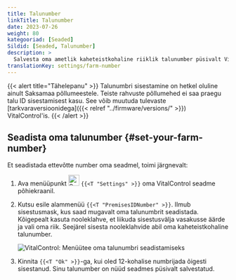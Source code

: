 ```yaml
---
title: Talunumber
linkTitle: Talunumber
date: 2023-07-26
weight: 80
kategooriad: [Seaded]
Sildid: [Seaded, Talunumber]
description: >
  Salvesta oma ametlik kaheteistkohaline riiklik talunumber püsivalt VitalControl seadmesse.
translationKey: settings/farm-number
---
```

{{< alert title="Tähelepanu" >}}
Talunumbri sisestamine on hetkel oluline ainult Saksamaa põllumeestele. Teiste rahvuste põllumehed ei saa praegu talu ID sisestamisest kasu. See võib muutuda tulevaste [tarkvaraversioonidega]({{< relref "../firmware/versions/" >}}) VitalControl'is.
{{< /alert >}}

## Seadista oma talunumber {#set-your-farm-number}

Et seadistada ettevõtte number oma seadmel, toimi järgnevalt:

1. Ava menüüpunkt <img src="/icons/gear.svg" width="25" align="bottom" alt="Seaded" /> `{{<T "Settings" >}}` oma VitalControl seadme põhiekraanil.

2. Kutsu esile alammenüü `{{<T "PremisesIDNumber" >}}`. Ilmub sisestusmask, kus saad mugavalt oma talunumbrit seadistada. Kõigepealt kasuta nooleklahve, et liikuda sisestusvälja vasakusse äärde ja vali oma riik. Seejärel sisesta nooleklahvide abil oma kaheteistkohaline talunumber.

   ![VitalControl: Menüütee oma talunumbri seadistamiseks](../images/farm-number.png "Oma talunumbri seadistamine")

3. Kinnita `{{<T "Ok" >}}`-ga, kui oled 12-kohalise numbrijada õigesti sisestanud. Sinu talunumber on nüüd seadmes püsivalt salvestatud.

